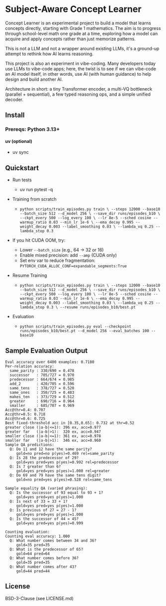 # Subject-Aware Concept Learner

Concept Learner is an experimental project to build a model that learns concepts directly, starting with Grade 1 mathematics. The aim is to progress through school-level math one grade at a time, exploring how a model can acquire and apply concepts rather than just memorize patterns.

This is not a LLM and not a wrapper around existing LLMs, it's a ground-up attempt to rethink how AI learns reasoning.

This project is also an experiment in vibe-coding. Many developers today use LLMs to vibe-code apps; here, the twist is to see if we can vibe-code an AI model itself, in other words, use AI (with human guidance) to help design and build another AI.

Architecture in short: a tiny Transformer encoder, a multi-VQ bottleneck (parallel + sequential), a few typed reasoning ops, and a simple unified decoder.

## Install

### Prereqs: Python 3.13+

#### uv (optional)

- uv sync

## Quickstart

- Run tests

  - uv run pytest -q

- Training from scratch

  - `python scripts/train_episodes.py train \
--steps 12000 --base10 --batch_size 512 --d_model 256 \
--save_dir runs/episodes_b10 \
--ckpt_every 500 --log_every 100 \
--lr 8e-5 --sched cosine --warmup_ratio 0.03 --min_lr 1e-6 \
--ema_decay 0.995 --weight_decay 0.003 --label_smoothing 0.03 \
--lambda_vq 0.25 --lambda_stop 0.3`

- If you hit CUDA OOM, try:
  - Lower `--batch_size` (e.g., 64 → 32 or 16)
  - Enable mixed precision: add `--amp` (CUDA only)
  - Set env var to reduce fragmentation: `PYTORCH_CUDA_ALLOC_CONF=expandable_segments:True`

- Resume Training

  - `python scripts/train_episodes.py train \
--steps 12000 --base10 --batch_size 512 --d_model 256 \
--save_dir runs/episodes_b10 \
--ckpt_every 500 --log_every 100 \
--lr 8e-5 --sched cosine --warmup_ratio 0.03 --min_lr 1e-6 \
--ema_decay 0.995 --weight_decay 0.003 --label_smoothing 0.03 \
--lambda_vq 0.25 --lambda_stop 0.3 \
--resume runs/episodes_b10/best.pt`

- Evaluation

  - `python scripts/train_episodes.py eval --checkpoint runs/episodes_b10/best.pt --d_model 256 --eval_batches 100 --base10`

## Sample Evaluation Output

```
Eval accuracy over 6400 examples: 0.7180
Per-relation accuracy:
  same_parity : 330/690 = 0.478
  successor   : 705/727 = 0.970
  predecessor : 664/674 = 0.985
  add_2       : 420/705 = 0.596
  same_tens   : 378/727 = 0.520
  same_ones   : 350/725 = 0.483
  makes_ten   : 373/729 = 0.512
  greater     : 690/716 = 0.964
  smaller     : 685/707 = 0.969
Acc@thr=0.4: 0.707
Acc@thr=0.5: 0.718
Acc@thr=0.6: 0.725
Best fixed-threshold acc in [0.35,0.65]: 0.732 at thr=0.52
greater close (|a-b|<=1): 396 ex, acc=0.977
greater far   (|a-b|>1):  320 ex, acc=0.947
smaller close (|a-b|<=1): 361 ex, acc=0.978
smaller far   (|a-b|>1):  346 ex, acc=0.960
Sample QA predictions:
  Q: Do 11 and 12 have the same parity?
     gold=no pred=no p(yes)=0.469 rel=same_parity
  Q: Is 28 the predecessor of 29?
     gold=yes pred=yes p(yes)=0.992 rel=predecessor
  Q: Is 7 greater than 6?
     gold=yes pred=yes p(yes)=1.000 rel=greater
  Q: Do 69 and 79 have the same tens digit?
     gold=no pred=yes p(yes)=0.528 rel=same_tens

Sample equality QA (varied phrasing):
  Q: Is the successor of 93 equal to 93 + 1?
     gold=yes pred=yes p(yes)=1.000
  Q: Is next of 33 = 33 + 1?
     gold=yes pred=yes p(yes)=1.000
  Q: Is previous of 27 = 27 - 1?
     gold=yes pred=yes p(yes)=1.000
  Q: Is the successor of 44 = 45?
     gold=yes pred=yes p(yes)=0.999

Counting evaluation:
Counting eval accuracy: 1.000
  Q: What number comes between 34 and 36?
     gold=35 pred=35
  Q: What is the predecessor of 65?
     gold=64 pred=64
  Q: What number comes before 36?
     gold=35 pred=35
  Q: What number comes after 43?
     gold=44 pred=44
```

## License

BSD-3-Clause (see LICENSE.md)
